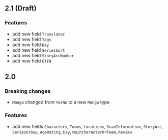 ## 2.1 (Draft)

### Features

- add new field `Translator`
- add new field `Tags`
- add new field `Day`
- add new field `SeriesSort`
- add new field `StoryArcNumber`
- add new field `GTIN`

## 2.0

### Breaking changes

- `Manga` changed from `YesNo` to a new `Manga` type

### Features
- add new fields `Characters`, `Teams`, `Locations`, `ScanInformation`, `StoryArc`, `SeriesGroup`, `AgeRating`, `Day`, `MainCharacterOrTeam`, `Review` 

